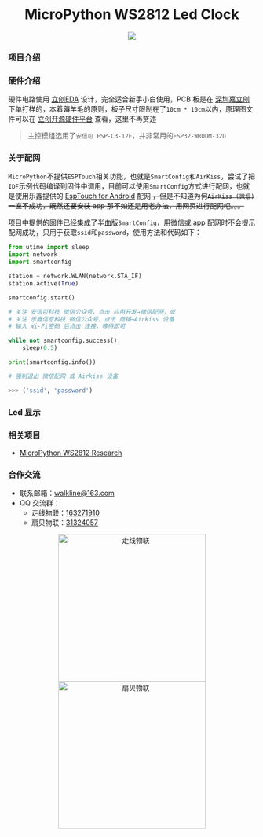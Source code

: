 <h1 align="center">MicroPython WS2812 Led Clock</h1>

<p align="center"><img src="https://img.shields.io/badge/Licence-MIT-green.svg?style=for-the-badge" /></p>

### 项目介绍

### 硬件介绍

硬件电路使用 [立创EDA](https://lceda.cn/) 设计，完全适合新手小白使用，PCB 板是在 [深圳嘉立创](https://www.jlc.com/) 下单打样的，本着薅羊毛的原则，板子尺寸限制在了`10cm * 10cm`以内，原理图文件可以在 [立创开源硬件平台](https://oshwhub.com/Walkline/kou-sou-dian-zhen-shi-zhong) 查看，这里不再赘述

> 主控模组选用了`安信可 ESP-C3-12F`，并非常用的`ESP32-WROOM-32D`

### 关于配网

`MicroPython`不提供`ESPTouch`相关功能，也就是`SmartConfig`和`AirKiss`，尝试了把`IDF`示例代码编译到固件中调用，目前可以使用`SmartConfig`方式进行配网，也就是使用乐鑫提供的 [EspTouch for Android](https://github.com/EspressifApp/EsptouchForAndroid/releases) 配网 ~~，但是不知道为何`AirKiss (微信)`一直不成功，既然还要安装 app 那不如还是用老办法，用网页进行配网吧。。。~~

项目中提供的固件已经集成了半血版`SmartConfig`，用微信或 app 配网时不会提示配网成功，只用于获取`ssid`和`password`，使用方法和代码如下：

```python
from utime import sleep
import network
import smartconfig

station = network.WLAN(network.STA_IF)
station.active(True)

smartconfig.start()

# 关注 安信可科技 微信公众号，点击 应用开发→微信配网，或
# 关注 乐鑫信息科技 微信公众号，点击 商铺→Airkiss 设备
# 输入 Wi-Fi密码 后点击 连接，等待即可

while not smartconfig.success():
    sleep(0.5)

print(smartconfig.info())

# 强制退出 微信配网 或 Airkiss 设备

>>> ('ssid', 'password')
```

### Led 显示

### 相关项目

* [MicroPython WS2812 Research](https://gitee.com/walkline/micropython-ws2812-research)

### 合作交流

* 联系邮箱：<walkline@163.com>
* QQ 交流群：
	* 走线物联：[163271910](https://jq.qq.com/?_wv=1027&k=xtPoHgwL)
	* 扇贝物联：[31324057](https://jq.qq.com/?_wv=1027&k=yp4FrpWh)

<p align="center"><img src="https://gitee.com/walkline/WeatherStation/raw/docs/images/qrcode_walkline.png" width="300px" alt="走线物联"><img src="https://gitee.com/walkline/WeatherStation/raw/docs/images/qrcode_bigiot.png" width="300px" alt="扇贝物联"></p>
